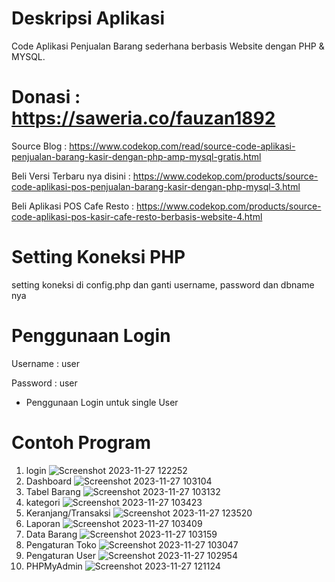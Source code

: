 # Deskripsi Aplikasi
Code Aplikasi Penjualan Barang sederhana berbasis Website dengan PHP &amp; MYSQL.
# Donasi :  https://saweria.co/fauzan1892
Source Blog : https://www.codekop.com/read/source-code-aplikasi-penjualan-barang-kasir-dengan-php-amp-mysql-gratis.html

Beli Versi Terbaru nya disini : https://www.codekop.com/products/source-code-aplikasi-pos-penjualan-barang-kasir-dengan-php-mysql-3.html

Beli Aplikasi POS Cafe Resto : https://www.codekop.com/products/source-code-aplikasi-pos-kasir-cafe-resto-berbasis-website-4.html
# Setting Koneksi PHP
setting koneksi di config.php dan ganti username, password dan dbname nya
# Penggunaan Login
Username : user

Password : user
* Penggunaan Login untuk single User
# Contoh Program
1. login
![Screenshot 2023-11-27 122252](https://github.com/IsnainiNurAzizah/pos-toko-harapan1/assets/151497035/8abdd010-c698-4e79-9539-d847c82c0a35)
2. Dashboard
![Screenshot 2023-11-27 103104](https://github.com/IsnainiNurAzizah/pos-toko-harapan1/assets/151497035/fbbaebdf-81ff-4694-b3ab-99e914c0d919)
3. Tabel Barang
![Screenshot 2023-11-27 103132](https://github.com/IsnainiNurAzizah/pos-toko-harapan1/assets/151497035/0e0656c3-f434-4b0d-a01f-b53e0af1ce13)
4. kategori
![Screenshot 2023-11-27 103423](https://github.com/IsnainiNurAzizah/pos-toko-harapan1/assets/151497035/31fba3f4-b45c-4ad4-a9fe-8e1b4cbc7a23)
5. Keranjang/Transaksi
![Screenshot 2023-11-27 123520](https://github.com/IsnainiNurAzizah/pos-toko-harapan1/assets/151497035/e96a6819-a455-455b-aee6-79e5eb3e93bf)
6. Laporan
![Screenshot 2023-11-27 103409](https://github.com/IsnainiNurAzizah/pos-toko-harapan1/assets/151497035/7fb54fb7-4810-4a12-bb5f-42fc315aa83d)
7. Data Barang
![Screenshot 2023-11-27 103159](https://github.com/IsnainiNurAzizah/pos-toko-harapan1/assets/151497035/cd88fd41-7063-46c1-b083-4af07e3e9be4)
8. Pengaturan Toko
![Screenshot 2023-11-27 103047](https://github.com/IsnainiNurAzizah/pos-toko-harapan1/assets/151497035/cec6a869-6d93-4fa0-9b4e-8b622e39eafb)
9. Pengaturan User
![Screenshot 2023-11-27 102954](https://github.com/IsnainiNurAzizah/pos-toko-harapan1/assets/151497035/4953705d-2cbd-48c1-a5aa-4100bf753216)
10. PHPMyAdmin
![Screenshot 2023-11-27 121124](https://github.com/IsnainiNurAzizah/pos-toko-harapan1/assets/151497035/c2b09074-3e12-46af-9f4c-7e46a135db33)
